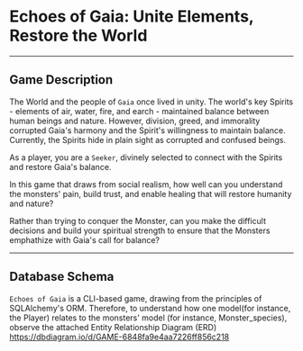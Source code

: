 # Echoes of Gaia: Unite Elements, Restore the World

***

## Game Description 

The World and the people of `Gaia` once lived in unity. The world's key Spirits - elements of air, water, fire, and earch - maintained balance between human beings and nature. However, division, greed, and immorality corrupted Gaia's harmony and the Spirit's willingness to maintain balance. Currently, the Spirits hide in plain sight as corrupted and confused beings.

As a player, you are a `Seeker`, divinely selected to connect with the Spirits and restore Gaia's balance. 

In this game that draws from social realism, how well can you understand the monsters' pain, build trust, and enable healing that will restore humanity and nature?

Rather than trying to conquer the Monster, can you make the difficult decisions and build your spiritual strength to ensure that the Monsters emphathize with Gaia's call for balance? 

***

## Database Schema

`Echoes of Gaia` is a CLI-based game, drawing from the principles of SQLAlchemy's ORM. Therefore, to understand how one model(for instance, the Player) relates to the monsters' model (for instance, Monster_species), observe the attached Entity Relationship Diagram (ERD) https://dbdiagram.io/d/GAME-6848fa9e4aa7226ff856c218 




